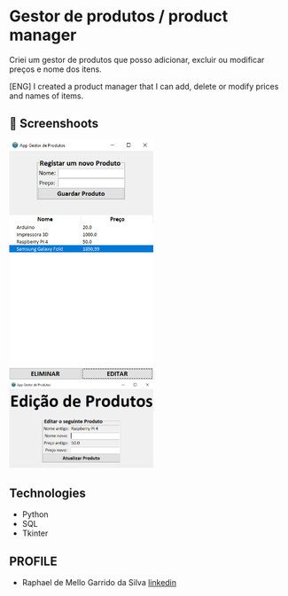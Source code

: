 # Gestor de produtos / product manager

Criei um gestor de produtos que posso adicionar, excluir ou modificar preços e nome dos itens.

[ENG] I created a product manager that I can add, delete or modify prices and names of items.

## :camera_flash: Screenshoots
<img src="/img1.png" width="260">&emsp;<img src="/img2.png" width="260">&emsp;

## Technologies
* Python
* SQL
* Tkinter

## PROFILE

* Raphael de Mello Garrido da Silva [linkedin](https://www.linkedin.com/in/raphaelmgs/)
